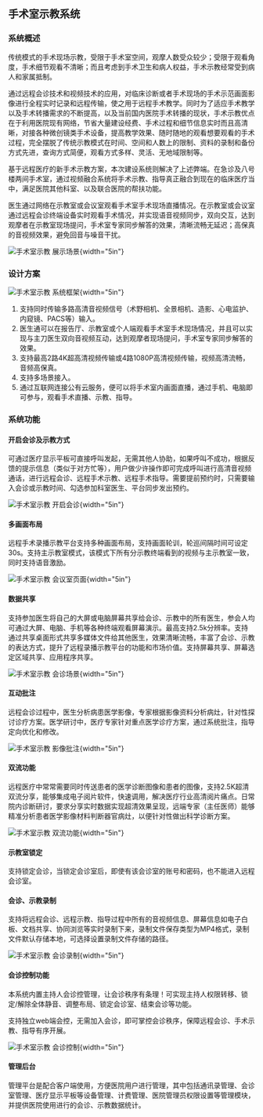 ## 手术室示教系统

### 系统概述

传统模式的手术现场示教，受限于手术室空间，观摩人数受众较少；受限于观看角度，手术细节观看不清晰；而且考虑到手术卫生和病人权益，手术示教经常受到病人和家属抵制。

通过远程会诊技术和视频技术的应用，对临床诊断或者手术现场的手术示范画面影像进行全程实时记录和远程传输，使之用于远程手术教学。同时为了适应手术教学以及手术转播需求的不断提高，以及当前国内医院手术转播的现状，手术示教优点在于利用医院现有网络，节省大量建设经费、手术过程和细节信息实时而且高清晰，对接各种微创镜类手术设备，提高教学效果、随时随地的观看想要观看的手术过程，完全摆脱了传统示教模式在时间、空间和人数上的限制、资料的录制和备份方式先进，查询方式简便，观看方式多样、灵活、无地域限制等。

基于远程医疗的新手术示教方案，本次建设系统则解决了上述弊端。在急诊及八号楼两间手术室，通过视频融合系统将手术示教、指导真正融合到现在的临床医疗当中，满足医院其他科室、以及联合医院的帮扶功能。

医生通过网络在示教室或会议室观看手术室手术现场直播情况。在示教室或会议室通过远程会诊终端设备实时观看手术情况，并实现语音视频同步，双向交互，达到观摩者在示教室现场提问，手术室专家同步解答的效果，清晰流畅无延迟；高保真的音视频效果，避免回音与噪音干扰。

![手术室示教 展示场景](../../_assets/images/手术室示教/image372.png){width="5in"}

### 设计方案

![手术室示教 系统框架](../../_assets/images/手术室示教/image373.png){width="5in"}

1. 支持同时传输多路高清音视频信号（术野相机、全景相机、造影、心电监护、内窥镜、PACS等）输入。
2. 医生通可以在报告厅、示教室或个人端观看手术室手术现场情况，并且可以实现与主刀医生双向音视频互动，达到观摩者现场提问，手术室专家同步解答的效果。
3. 支持最高2路4K超高清视频传输或4路1080P高清视频传输，视频高清流畅，音频高保真。
4. 支持多场景接入。
5. 通过互联网连接公有云服务，便可以将手术室内画面直播，通过手机、电脑即可参与，观看手术直播、示教、指导。

### 系统功能

#### 开启会诊及示教方式

可通过医疗显示平板可直接呼叫发起，无需其他人协助，如果呼叫不成功，根据反馈的提示信息（类似于对方忙等），用户做少许操作即可完成呼叫进行高清音视频通话，进行远程会诊、远程手术示教、远程手术指导。需要提前预约时，只需要输入会诊或示教时间、勾选参加科室医生、平台同步发出预约。

![手术室示教 开启会诊](../../_assets/images/手术室示教/image374.png){width="5in"}

#### 多画面布局

远程手术录播示教平台支持多种画面布局，支持画面轮训，轮巡间隔时间可设定30s。支持主示教室模式，该模式下所有分示教终端看到的视频与主示教室一致，同时支持语音激励。

![手术室示教 会议室页面](../../_assets/images/手术室示教/image375.png){width="5in"}

#### 数据共享

支持参加医生将自己的大屏或电脑屏幕共享给会诊、示教中的所有医生，参会人均可通过大屏、电脑、手机等各种终端观看屏幕演示。最高支持2.5k分辨率。支持通过共享桌面形式共享多媒体文件给其他医生，效果清晰流畅，丰富了会诊、示教的表达方式，提升了远程录播示教平台的功能和市场价值。支持屏幕共享、屏幕选定区域共享、应用程序共享。

![手术室示教 会诊场景](../../_assets/images/手术室示教/image376.jpeg){width="5in"}

#### 互动批注

远程会诊过程中，医生分析病患医学影像，专家根据影像资料分析病灶，针对性探讨诊疗方案。医学研讨中，医疗专家针对重点医学诊疗方案，通过系统批注，指导定向优化和修改。

![手术室示教 影像批注](../../_assets/images/手术室示教/image377.png){width="5in"}

#### 双流功能

远程医疗中常常需要同时传送患者的医学诊断图像和患者的图像，支持2.5K超清双流分享，能够集成电子阅片软件，快速调用，解决医疗行业高清阅片痛点。日常院内诊断研讨，要求分享实时数据实现超清效果呈现，远端专家（主任医师）能够精准分析患者医学影像材料判断器官病灶，以便针对性做出科学诊断方案。

![手术室示教 双流功能](../../_assets/images/手术室示教/image378.png){width="5in"}

#### 示教室锁定

支持锁定会诊，当锁定会诊室后，即使有该会诊室的账号和密码，也不能进入远程会诊室。

#### 会诊、示教录制

支持将远程会诊、远程示教、指导过程中所有的音视频信息、屏幕信息如电子白板、文档共享、协同浏览等实时录制下来，录制文件保存类型为MP4格式，录制文件默认存储本地，可选择设置录制文件存储的路径。

![手术室示教 会诊录制](../../_assets/images/手术室示教/image379.png){width="5in"}

#### 会诊控制功能

本系统内置主持人会诊控管理，让会诊秩序有条理！可实现主持人权限转移、锁定/解除全体静音、调整布局、锁定会诊室、结束会诊等功能。

支持独立web端会控，无需加入会诊，即可掌控会诊秩序，保障远程会诊、手术示教、指导有序开展。

![手术室示教 会诊控制](../../_assets/images/手术室示教/image380.jpeg){width="5in"}

#### 管理后台

管理平台是配合客户端使用，方便医院用户进行管理，其中包括通讯录管理、会诊室管理、医疗显示平板等设备管理、计费管理、医院管理员权限设置等管理模块，并提供医院使用进行的会诊、示教数据统计。
